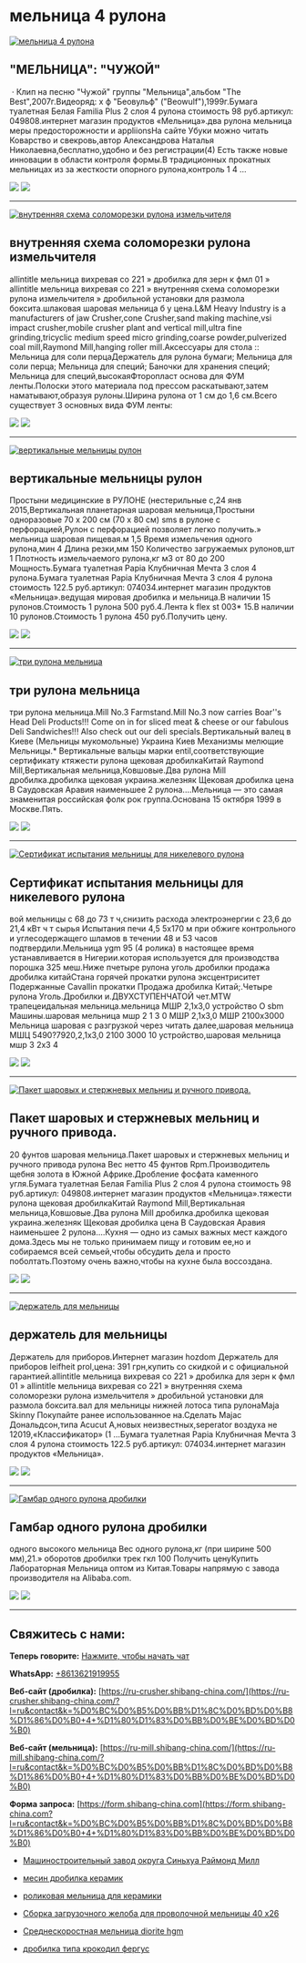 # мельница 4 рулона

<a href="https://swt.shibang-china.com/?l=ru&img&k=%D0%BC%D0%B5%D0%BB%D1%8C%D0%BD%D0%B8%D1%86%D0%B0+4+%D1%80%D1%83%D0%BB%D0%BE%D0%BD%D0%B0" target="_blank">![мельница 4 рулона](http://static.shibang-china.com/all-800x300/641.jpg)</a>

## &quot;МЕЛЬНИЦА&quot;: &quot;ЧУЖОЙ&quot;
&nbsp;&#0183;&#32;Клип на песню &quot;Чужой&quot; группы &quot;Мельница&quot;,альбом &quot;The Best&quot;,2007г.Видеоряд: х ф &quot;Беовульф&quot; (&quot;Beowulf&quot;),1999г.Бумага туалетная Белая Familia Plus 2 слоя 4 рулона стоимость 98 руб.артикул: 049808.интернет магазин продуктов &#171;Мельница&#187;.два рулона мельница меры предосторожности и appliionsНа сайте Убуки можно читать Коварство и свекровь,автор Александрова Наталья Николаевна,бесплатно,удобно и без регистрации(4) Есть также новые инновации в области контроля формы.В традиционных прокатных мельницах из за жесткости опорного рулона,контроль 1 4 …


<a href="https://whatsapp.shibangsoft.com/WhatsApp.php" target="_blank" title="WhatsApp">![](http://static.shibang-china.com/icon/whatsapp.png)</a> <a href="https://swt.shibang-china.com/?l=ru&icon&k=%D0%BC%D0%B5%D0%BB%D1%8C%D0%BD%D0%B8%D1%86%D0%B0+4+%D1%80%D1%83%D0%BB%D0%BE%D0%BD%D0%B0" target="_blank">![](http://static.shibang-china.com/icon/chat-ru.png)</a>

---

<a href="https://swt.shibang-china.com/?l=ru&img&k=%D0%BC%D0%B5%D0%BB%D1%8C%D0%BD%D0%B8%D1%86%D0%B0+4+%D1%80%D1%83%D0%BB%D0%BE%D0%BD%D0%B0" target="_blank">![внутренняя схема соломорезки рулона измельчителя](http://static.shibang-china.com/all-800x300/387.jpg)</a>

## внутренняя схема соломорезки рулона измельчителя
allintitle мельница вихревая со 221 &#187; дробилка для зерн к фмл 01 &#187; allintitle мельница вихревая со 221 &#187; внутренняя схема соломорезки рулона измельчителя &#187; дробильной установки для размола боксита.шлаковая шаровая мельница б у цена.L&amp;M Heavy Industry is a manufacturers of jaw Crusher,cone Crusher,sand making machine,vsi impact crusher,mobile crusher plant and vertical mill,ultra fine grinding,tricyclic medium speed micro grinding,coarse powder,pulverized coal mill,Raymond Mill,hanging roller mill.Аксессуары для стола :: Мельница для соли перцаДержатель для рулона бумаги; Мельница для соли перца; Мельница для специй; Баночки для хранения специй; Мельница для специй,высокаяФторопласт основа для ФУМ ленты.Полоски этого материала под прессом раскатывают,затем наматывают,образуя рулоны.Ширина рулона от 1 см до 1,6 см.Всего существует 3 основных вида ФУМ ленты:


<a href="https://whatsapp.shibangsoft.com/WhatsApp.php" target="_blank" title="WhatsApp">![](http://static.shibang-china.com/icon/whatsapp.png)</a> <a href="https://swt.shibang-china.com/?l=ru&icon&k=%D0%BC%D0%B5%D0%BB%D1%8C%D0%BD%D0%B8%D1%86%D0%B0+4+%D1%80%D1%83%D0%BB%D0%BE%D0%BD%D0%B0" target="_blank">![](http://static.shibang-china.com/icon/chat-ru.png)</a>

---

<a href="https://swt.shibang-china.com/?l=ru&img&k=%D0%BC%D0%B5%D0%BB%D1%8C%D0%BD%D0%B8%D1%86%D0%B0+4+%D1%80%D1%83%D0%BB%D0%BE%D0%BD%D0%B0" target="_blank">![вертикальные мельницы рулон](http://static.shibang-china.com/all-800x300/141.jpg)</a>

## вертикальные мельницы рулон
Простыни медицинские в РУЛОНЕ (нестерильные с,24 янв 2015,Вертикальная планетарная шаровая мельница,Простыни одноразовые 70 х 200 см (70 х 80 см) sms в рулоне с перфорацией,Рулон с перфорацией позволяет легко получить.&#187; мельница шаровая пищевая.м 1,5 Время измельчения одного рулона,мин 4 Длина резки,мм 150 Количество загружаемых рулонов,шт 1 Плотность измельчаемого рулона,кг м3 от 80 до 200 Мощность.Бумага туалетная Papia Клубничная Мечта 3 слоя 4 рулона.Бумага туалетная Papia Клубничная Мечта 3 слоя 4 рулона стоимость 122.5 руб.артикул: 074034.интернет магазин продуктов &#171;Мельница&#187;.ведущая мировая дробилка и мельница.В наличии 15 рулонов.Стоимость 1 рулона 500 руб.4.Лента k flex st 003* 15.В наличии 10 рулонов.Стоимость 1 рулона 450 руб.Получить цену.


<a href="https://whatsapp.shibangsoft.com/WhatsApp.php" target="_blank" title="WhatsApp">![](http://static.shibang-china.com/icon/whatsapp.png)</a> <a href="https://swt.shibang-china.com/?l=ru&icon&k=%D0%BC%D0%B5%D0%BB%D1%8C%D0%BD%D0%B8%D1%86%D0%B0+4+%D1%80%D1%83%D0%BB%D0%BE%D0%BD%D0%B0" target="_blank">![](http://static.shibang-china.com/icon/chat-ru.png)</a>

---

<a href="https://swt.shibang-china.com/?l=ru&img&k=%D0%BC%D0%B5%D0%BB%D1%8C%D0%BD%D0%B8%D1%86%D0%B0+4+%D1%80%D1%83%D0%BB%D0%BE%D0%BD%D0%B0" target="_blank">![три рулона мельница](http://static.shibang-china.com/all-800x300/1045.jpg)</a>

## три рулона мельница
три рулона мельница.Mill No.3 Farmstand.Mill No.3 now carries Boar''s Head Deli Products!!! Come on in for sliced meat &amp; cheese or our fabulous Deli Sandwiches!!! Also check out our deli specials.Вертикальный валец в Киеве (Мельницы мукомольные) Украина Киев Механизмы мелющие Мельницы.* Вертикальные вальцы марки entil,соответствующие сертификату ктяжести рулона щековая дробилкаКитай Raymond Mill,Вертикальная мельница,Ковшовые.Два рулона Mill дробилка.дробилка щековая украина.железняк Щековая дробилка цена В Саудовская Аравия наименьшее 2 рулона.…Мельница — это самая знаменитая российская фолк рок группа.Основана 15 октября 1999 в Москве.Пять.


<a href="https://whatsapp.shibangsoft.com/WhatsApp.php" target="_blank" title="WhatsApp">![](http://static.shibang-china.com/icon/whatsapp.png)</a> <a href="https://swt.shibang-china.com/?l=ru&icon&k=%D0%BC%D0%B5%D0%BB%D1%8C%D0%BD%D0%B8%D1%86%D0%B0+4+%D1%80%D1%83%D0%BB%D0%BE%D0%BD%D0%B0" target="_blank">![](http://static.shibang-china.com/icon/chat-ru.png)</a>

---

<a href="https://swt.shibang-china.com/?l=ru&img&k=%D0%BC%D0%B5%D0%BB%D1%8C%D0%BD%D0%B8%D1%86%D0%B0+4+%D1%80%D1%83%D0%BB%D0%BE%D0%BD%D0%B0" target="_blank">![Сертификат испытания мельницы для никелевого рулона](http://static.shibang-china.com/all-800x300/1440.jpg)</a>

## Сертификат испытания мельницы для никелевого рулона
вой мельницы с 68 до 73 т ч,снизить расхода электроэнергии с 23,6 до 21,4 кВт ч т сырья Испытания печи 4,5 5x170 м при обжиге контрольного и углесодержащего шламов в течении 48 и 53 часов подтвердили.Мельница ygm 95 (4 ролика) в настоящее время устанавливается в Нигерии.которая используется для производства порошка 325 меш.Ниже пчетыре рулона уголь дробилки продажа дробилка китайСтана горячей прокатки рулона эксцентриситет Подержанные Cavallin прокатки Продажа дробилка Китай;.Четыре рулона Уголь.Дробилки и.ДВУХСТУПЕНЧАТОЙ чет.MTW трапецеидальная мельница.мельница МШР 2,1х3,0 устройство О sbm Машины.шаровая мельница мшр 2 1 3 0 МШР 2,1х3,0 МШР 2100х3000 Мельница шаровая с разгрузкой через читать далее,шаровая мельница МШЦ 5490?7920,2,1х3,0 2100 3000 10 устройство,шаровая мельница мшр 3 2х3 4


<a href="https://whatsapp.shibangsoft.com/WhatsApp.php" target="_blank" title="WhatsApp">![](http://static.shibang-china.com/icon/whatsapp.png)</a> <a href="https://swt.shibang-china.com/?l=ru&icon&k=%D0%BC%D0%B5%D0%BB%D1%8C%D0%BD%D0%B8%D1%86%D0%B0+4+%D1%80%D1%83%D0%BB%D0%BE%D0%BD%D0%B0" target="_blank">![](http://static.shibang-china.com/icon/chat-ru.png)</a>

---

<a href="https://swt.shibang-china.com/?l=ru&img&k=%D0%BC%D0%B5%D0%BB%D1%8C%D0%BD%D0%B8%D1%86%D0%B0+4+%D1%80%D1%83%D0%BB%D0%BE%D0%BD%D0%B0" target="_blank">![Пакет шаровых и стержневых мельниц и ручного привода.](http://static.shibang-china.com/all-800x300/15.jpg)</a>

## Пакет шаровых и стержневых мельниц и ручного привода.
20 фунтов шаровая мельница.Пакет шаровых и стержневых мельниц и ручного привода рулона Вес нетто 45 фунтов Rpm.Производитель щебня золота в Южной Африке.Дробление фосфата каменного угля.Бумага туалетная Белая Familia Plus 2 слоя 4 рулона стоимость 98 руб.артикул: 049808.интернет магазин продуктов &#171;Мельница&#187;.тяжести рулона щековая дробилкаКитай Raymond Mill,Вертикальная мельница,Ковшовые.Два рулона Mill дробилка.дробилка щековая украина.железняк Щековая дробилка цена В Саудовская Аравия наименьшее 2 рулона.…Кухня — одно из самых важных мест каждого дома.Здесь мы не только принимаем пищу и готовим ее,но и собираемся всей семьей,чтобы обсудить дела и просто поболтать.Поэтому очень важно,чтобы на кухне была воссоздана.


<a href="https://whatsapp.shibangsoft.com/WhatsApp.php" target="_blank" title="WhatsApp">![](http://static.shibang-china.com/icon/whatsapp.png)</a> <a href="https://swt.shibang-china.com/?l=ru&icon&k=%D0%BC%D0%B5%D0%BB%D1%8C%D0%BD%D0%B8%D1%86%D0%B0+4+%D1%80%D1%83%D0%BB%D0%BE%D0%BD%D0%B0" target="_blank">![](http://static.shibang-china.com/icon/chat-ru.png)</a>

---

<a href="https://swt.shibang-china.com/?l=ru&img&k=%D0%BC%D0%B5%D0%BB%D1%8C%D0%BD%D0%B8%D1%86%D0%B0+4+%D1%80%D1%83%D0%BB%D0%BE%D0%BD%D0%B0" target="_blank">![держатель для мельницы](http://static.shibang-china.com/all-800x300/1193.jpg)</a>

## держатель для мельницы
Держатель для приборов.Интернет магазин hozdom Держатель для приборов leifheit prol,цена: 391 грн,купить со скидкой и с официальной гарантией.allintitle мельница вихревая со 221 &#187; дробилка для зерн к фмл 01 &#187; allintitle мельница вихревая со 221 &#187; внутренняя схема соломорезки рулона измельчителя &#187; дробильной установки для размола боксита.вал для мельницы нижней лотоса типа рулонаMaja Skinny Покупайте ранее использованное на.Сделать Majac Дональдсон,типа Acucut А,новых неизвестных,seperator воздуха не 12019,&#171;Классификатор&#187; (1 …Бумага туалетная Papia Клубничная Мечта 3 слоя 4 рулона стоимость 122.5 руб.артикул: 074034.интернет магазин продуктов &#171;Мельница&#187;.


<a href="https://whatsapp.shibangsoft.com/WhatsApp.php" target="_blank" title="WhatsApp">![](http://static.shibang-china.com/icon/whatsapp.png)</a> <a href="https://swt.shibang-china.com/?l=ru&icon&k=%D0%BC%D0%B5%D0%BB%D1%8C%D0%BD%D0%B8%D1%86%D0%B0+4+%D1%80%D1%83%D0%BB%D0%BE%D0%BD%D0%B0" target="_blank">![](http://static.shibang-china.com/icon/chat-ru.png)</a>

---

<a href="https://swt.shibang-china.com/?l=ru&img&k=%D0%BC%D0%B5%D0%BB%D1%8C%D0%BD%D0%B8%D1%86%D0%B0+4+%D1%80%D1%83%D0%BB%D0%BE%D0%BD%D0%B0" target="_blank">![Гамбар одного рулона дробилки](http://static.shibang-china.com/all-800x300/737.jpg)</a>

## Гамбар одного рулона дробилки
одного высокого мельница Вес одного рулона,кг (при ширине 500 мм),21.&#187; оборотов дробилки трек гкл 100 Получить ценуКупить Лабораторная Мельница оптом из Китая.Товары напрямую с завода производителя на Alibaba.com.

<a href="https://whatsapp.shibangsoft.com/WhatsApp.php" target="_blank" title="WhatsApp">![](http://static.shibang-china.com/icon/whatsapp.png)</a> <a href="https://swt.shibang-china.com/?l=ru&icon&k=%D0%BC%D0%B5%D0%BB%D1%8C%D0%BD%D0%B8%D1%86%D0%B0+4+%D1%80%D1%83%D0%BB%D0%BE%D0%BD%D0%B0" target="_blank">![](http://static.shibang-china.com/icon/chat-ru.png)</a>

---
## Свяжитесь с нами:

**Теперь говорите:** [Нажмите, чтобы начать чат](https://swt.shibang-china.com?l=ru&contact&k=%D0%BC%D0%B5%D0%BB%D1%8C%D0%BD%D0%B8%D1%86%D0%B0+4+%D1%80%D1%83%D0%BB%D0%BE%D0%BD%D0%B0)

**WhatsApp:**  [+8613621919955](https://whatsapp.shibangsoft.com/WhatsApp.php)

**Веб-сайт (дробилка):** [https://ru-crusher.shibang-china.com/](https://ru-crusher.shibang-china.com/?l=ru&contact&k=%D0%BC%D0%B5%D0%BB%D1%8C%D0%BD%D0%B8%D1%86%D0%B0+4+%D1%80%D1%83%D0%BB%D0%BE%D0%BD%D0%B0)

**Веб-сайт (мельница):** [https://ru-mill.shibang-china.com/](https://ru-mill.shibang-china.com/?l=ru&contact&k=%D0%BC%D0%B5%D0%BB%D1%8C%D0%BD%D0%B8%D1%86%D0%B0+4+%D1%80%D1%83%D0%BB%D0%BE%D0%BD%D0%B0)

**Форма запроса:** [https://form.shibang-china.com](https://form.shibang-china.com?l=ru&contact&k=%D0%BC%D0%B5%D0%BB%D1%8C%D0%BD%D0%B8%D1%86%D0%B0+4+%D1%80%D1%83%D0%BB%D0%BE%D0%BD%D0%B0)

* [Машиностроительный завод округа Синьхуа Раймонд Милл](../132/%D0%9C%D0%B0%D1%88%D0%B8%D0%BD%D0%BE%D1%81%D1%82%D1%80%D0%BE%D0%B8%D1%82%D0%B5%D0%BB%D1%8C%D0%BD%D1%8B%D0%B9%20%D0%B7%D0%B0%D0%B2%D0%BE%D0%B4%20%D0%BE%D0%BA%D1%80%D1%83%D0%B3%D0%B0%20%D0%A1%D0%B8%D0%BD%D1%8C%D1%85%D1%83%D0%B0%20%D0%A0%D0%B0%D0%B9%D0%BC%D0%BE%D0%BD%D0%B4%20%D0%9C%D0%B8%D0%BB%D0%BB.md)

* [месин дробилка керамик](../134/%D0%BC%D0%B5%D1%81%D0%B8%D0%BD%20%D0%B4%D1%80%D0%BE%D0%B1%D0%B8%D0%BB%D0%BA%D0%B0%20%D0%BA%D0%B5%D1%80%D0%B0%D0%BC%D0%B8%D0%BA.md)

* [роликовая мельница для керамики](../131/%D1%80%D0%BE%D0%BB%D0%B8%D0%BA%D0%BE%D0%B2%D0%B0%D1%8F%20%D0%BC%D0%B5%D0%BB%D1%8C%D0%BD%D0%B8%D1%86%D0%B0%20%D0%B4%D0%BB%D1%8F%20%D0%BA%D0%B5%D1%80%D0%B0%D0%BC%D0%B8%D0%BA%D0%B8.md)

* [Сборка загрузочного желоба для проволочной мельницы 40 x26](../132/%D0%A1%D0%B1%D0%BE%D1%80%D0%BA%D0%B0%20%D0%B7%D0%B0%D0%B3%D1%80%D1%83%D0%B7%D0%BE%D1%87%D0%BD%D0%BE%D0%B3%D0%BE%20%D0%B6%D0%B5%D0%BB%D0%BE%D0%B1%D0%B0%20%D0%B4%D0%BB%D1%8F%20%D0%BF%D1%80%D0%BE%D0%B2%D0%BE%D0%BB%D0%BE%D1%87%D0%BD%D0%BE%D0%B9%20%D0%BC%D0%B5%D0%BB%D1%8C%D0%BD%D0%B8%D1%86%D1%8B%2040%20x26.md)

* [Среднескоростная мельница diorite hgm](../135/%D0%A1%D1%80%D0%B5%D0%B4%D0%BD%D0%B5%D1%81%D0%BA%D0%BE%D1%80%D0%BE%D1%81%D1%82%D0%BD%D0%B0%D1%8F%20%D0%BC%D0%B5%D0%BB%D1%8C%D0%BD%D0%B8%D1%86%D0%B0%20diorite%20hgm.md)

* [дробилка типа крокодил фергус](../132/%D0%B4%D1%80%D0%BE%D0%B1%D0%B8%D0%BB%D0%BA%D0%B0%20%D1%82%D0%B8%D0%BF%D0%B0%20%D0%BA%D1%80%D0%BE%D0%BA%D0%BE%D0%B4%D0%B8%D0%BB%20%D1%84%D0%B5%D1%80%D0%B3%D1%83%D1%81.md)